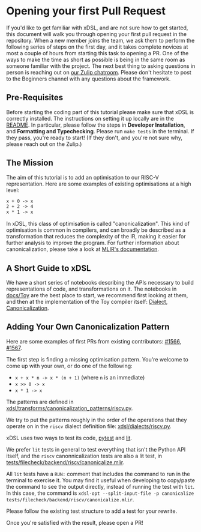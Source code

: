 # Opening your first Pull Request

If you'd like to get familiar with xDSL, and are not sure how to get started, this document will walk you through opening your first pull request in the repository.
When a new member joins the team, we ask them to perform the following series of steps on the first day, and it takes complete novices at most a couple of hours from starting this task to opening a PR.
One of the ways to make the time as short as possible is being in the same room as someone familiar with the project.
The next best thing to asking questions in person is reaching out on [our Zulip chatroom](https://xdsl.zulipchat.com).
Please don't hesitate to post to the Beginners channel with any questions about the framework.

## Pre-Requisites

Before starting the coding part of this tutorial please make sure that xDSL is correctly installed.
The instructions on setting it up locally are in the [README](README.md).
In particular, please follow the steps in **Developer Installation**, and **Formatting and Typechecking**.
Please run `make tests` in the terminal.
If they pass, you're ready to start!
(If they don't, and you're not sure why, please reach out on the Zulip.)

## The Mission

The aim of this tutorial is to add an optimisation to our RISC-V representation.
Here are some examples of existing optimisations at a high level:

``` txt
x + 0 -> x
2 + 2 -> 4
x * 1 -> x
```

In xDSL, this class of optimisation is called "canonicalization".
This kind of optimisation is common in compilers, and can broadly be described as a transformation that reduces the complexity of the IR, making it easier for further analysis to improve the program.
For further information about canonicalization, please take a look at [MLIR's documentation](https://mlir.llvm.org/docs/Canonicalization/).

## A Short Guide to xDSL

We have a short series of notebooks describing the APIs necessary to build representations of code, and transformations on it.
The notebooks in [docs/Toy](docs/Toy/) are the best place to start, we recommend first looking at them, and then at the implementation of the Toy compiler itself: [Dialect](docs/Toy/toy/dialects/toy.py), [Canonicalization](docs/Toy/toy/rewrites/optimise_toy.py).

## Adding Your Own Canonicalization Pattern

Here are some examples of first PRs from existing contributors:
[#1566](https://github.com/xdslproject/xdsl/pull/1566),
[#1567](https://github.com/xdslproject/xdsl/pull/1567).

The first step is finding a missing optimisation pattern.
You're welcome to come up with your own, or do one of the following:

- `x + x * n -> x * (n + 1)` (where `n` is an immediate)
- `x >> 0 -> x`
- `x * 1 -> x`

The patterns are defined in
[xdsl/transforms/canonicalization_patterns/riscv.py](xdsl/transforms/canonicalization_patterns/riscv.py).

We try to put the patterns roughly in the order of the operations that they operate on in the `riscv` dialect definition file:
[xdsl/dialects/riscv.py](xdsl/dialects/riscv.py).

xDSL uses two ways to test its code,
[pytest](https://docs.pytest.org/en/8.0.x/) and
[lit](https://llvm.org/docs/CommandGuide/lit.html).

We prefer `lit` tests in general to test everything that isn't the Python API itself, and the `riscv` canonnicalization tests are also a lit test, in
[tests/filecheck/backend/riscv/canonicalize.mlir](tests/filecheck/backend/riscv/canonicalize.mlir).

All `lit` tests have a `RUN:` comment that includes the command to run in the terminal to exercise it.
You may find it useful when developing to copy/paste the command to see the output directly, instead of running the test with `lit`.
In this case, the command is `xdsl-opt --split-input-file -p canonicalize tests/filecheck/backend/riscv/canonicalize.mlir`.

Please follow the existing test structure to add a test for your rewrite.

Once you're satisfied with the result, please open a PR!
